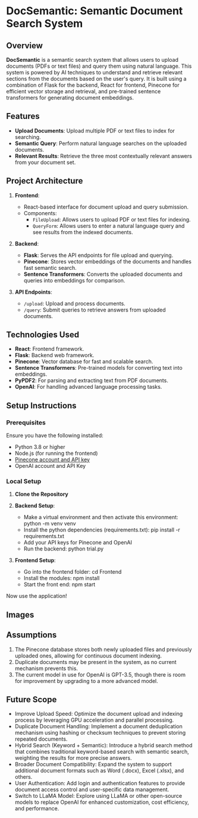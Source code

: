 # **DocSemantic: Semantic Document Search System**

## **Overview**

**DocSemantic** is a semantic search system that allows users to upload documents (PDFs or text files) and query them using natural language. This system is powered by AI techniques to understand and retrieve relevant sections from the documents based on the user's query. It is built using a combination of Flask for the backend, React for frontend, Pinecone for efficient vector storage and retrieval, and pre-trained sentence transformers for generating document embeddings.

## **Features**

- **Upload Documents**: Upload multiple PDF or text files to index for searching.
- **Semantic Query**: Perform natural language searches on the uploaded documents.
- **Relevant Results**: Retrieve the three most contextually relevant answers from your document set.

## **Project Architecture**

1. **Frontend**: 
   - React-based interface for document upload and query submission.
   - Components:
     - `FileUpload`: Allows users to upload PDF or text files for indexing.
     - `QueryForm`: Allows users to enter a natural language query and see results from the indexed documents.

2. **Backend**:
   - **Flask**: Serves the API endpoints for file upload and querying.
   - **Pinecone**: Stores vector embeddings of the documents and handles fast semantic search.
   - **Sentence Transformers**: Converts the uploaded documents and queries into embeddings for comparison.

3. **API Endpoints**:
   - `/upload`: Upload and process documents.
   - `/query`: Submit queries to retrieve answers from uploaded documents.

## **Technologies Used**

- **React**: Frontend framework.
- **Flask**: Backend web framework.
- **Pinecone**: Vector database for fast and scalable search.
- **Sentence Transformers**: Pre-trained models for converting text into embeddings.
- **PyPDF2**: For parsing and extracting text from PDF documents.
- **OpenAI**: For handling advanced language processing tasks.

## **Setup Instructions**

### **Prerequisites**

Ensure you have the following installed:
- Python 3.8 or higher
- Node.js (for running the frontend)
- [Pinecone account and API key](https://www.pinecone.io/)
- OpenAI account and API Key

### **Local Setup**
1. **Clone the Repository**
2. **Backend Setup**:
     - Make a virtual environment and then activate this environment: python -m venv venv
     - Install the python dependencies (requirements.txt): pip install -r requirements.txt
     - Add your API keys for Pinecone and OpenAI
     - Run the backend: python trial.py
      
3. **Frontend Setup**:
     - Go into the frontend folder: cd Frontend
     - Install the modules: npm install
     - Start the front end: npm start

Now use the application!

## **Images**
## **Assumptions**
1. The Pinecone database stores both newly uploaded files and previously uploaded ones, allowing for continuous document indexing.
2. Duplicate documents may be present in the system, as no current mechanism prevents this.
3. The current model in use for OpenAI is GPT-3.5, though there is room for improvement by upgrading to a more advanced model.
   
## **Future Scope**
* Improve Upload Speed: Optimize the document upload and indexing process by leveraging GPU acceleration and parallel processing.
* Duplicate Document Handling: Implement a document deduplication mechanism using hashing or checksum techniques to prevent storing repeated documents.
* Hybrid Search (Keyword + Semantic): Introduce a hybrid search method that combines traditional keyword-based search with semantic search, weighting the results for more precise answers.
* Broader Document Compatibility: Expand the system to support additional document formats such as Word (.docx), Excel (.xlsx), and others.
* User Authentication: Add login and authentication features to provide document access control and user-specific data management.
* Switch to LLaMA Model: Explore using LLaMA or other open-source models to replace OpenAI for enhanced customization, cost efficiency, and performance.

